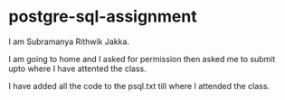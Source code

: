 # postgre-sql-assignment

I am Subramanya Rithwik Jakka.

I am going to home and I asked for permission then asked me to submit upto where I have attented the class.

I have added all the code to the psql.txt till where I attended the class.
